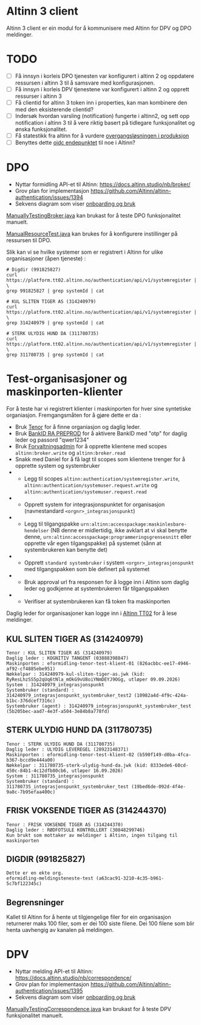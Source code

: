 # Altinn 3 client

Altinn 3 client er ein modul for å kommunisere med Altinn for DPV og DPO meldinger.

# TODO
- [ ] Få innsyn i korleis DPO tjenesten var konfigurert i altinn 2 og oppdatere ressursen i altinn 3 til å samsvare med konfigurasjonen.
- [ ] Få innsyn i korleis DPV tjenestene var konfigurert i altinn 2 og opprett ressurser i altinn 3
- [ ] Få clientid for altinn 3 token inn i properties, kan man kombinere den med den eksisterende clientid?
- [ ] Indersøk hvordan varsling (notification) fungerte i altinn2, og sett opp notification i altinn 3 til å vere riktig basert på tidlegare funksjonalitet og ønska funksjonalitet.
- [ ] Få statestikk fra altinn for å vurdere [overgangsløsningen i produksjon](https://docs.altinn.studio/nb/broker/broker-transition/getting-started/#konfigurer-ressurs-til-bruk-i-overgangsløsningen)
- [ ] Benyttes dette [oidc endepunktet](https://platform.tt02.altinn.no/authentication/api/v1/openid/.well-known/openid-configuration) til noe i Altinn?

# DPO

- Nyttar formidling API-et til Altinn: https://docs.altinn.studio/nb/broker/
- Grov plan for implementasjon https://github.com/Altinn/altinn-authentication/issues/1394
- Sekvens diagram som viser [onboarding og bruk](altinn_dpo.md)

[ManuallyTestingBroker.java](src/test/java/no/difi/meldingsutveksling/altinnv3/dpo/ManuallyTestingBroker.java) kan brukast for å teste DPO funksjonalitet manuelt.

[ManualResourceTest.java](src/test/java/no/difi/meldingsutveksling/altinnv3/dpo/ManualResourceTest.java) kan brukes for å konfigurere instillinger på ressursen til DPO.

Slik kan vi se hvilke systemer som er registrert i Altinn for ulike organisasjoner (åpen tjeneste) :
```
# Digdir (991825827)
curl https://platform.tt02.altinn.no/authentication/api/v1/systemregister | \
grep 991825827 | grep systemId | cat

# KUL SLITEN TIGER AS (314240979)
curl https://platform.tt02.altinn.no/authentication/api/v1/systemregister | \
grep 314240979 | grep systemId | cat

# STERK ULYDIG HUND DA (311780735)
curl https://platform.tt02.altinn.no/authentication/api/v1/systemregister | \
grep 311780735 | grep systemId | cat
```

# Test-organisasjoner og maskinporten-klienter
For å teste har vi registrert klienter i maskinporten for hver sine syntetiske organiasjon.
Fremgangsmåten for å gjøre dette er da :

- Bruk [Tenor](https://testdata.skatteetaten.no/web/testnorge/) for å finne organiasjon og daglig leder.
- Bruk [BankID RA PREPROD](https://ra-preprod.bankidnorge.no/#!/search/endUser) for å aktivere BankID med "otp" for daglig leder og passord "qwer1234"
- Bruk [Forvaltningsadmin](https://forvaltningsadmin.apps.kt.digdir.cosng.net) for å opprette klientene med scopes `altinn:broker.write` og `altinn:broker.read`
- Snakk med Daniel for å få lagt til scopes som klientene trenger for å opprette system og systembruker
- - Legg til scopes `altinn:authentication/systemregister.write`, `altinn:authentication/systemuser.request.write` og `altinn:authentication/systemuser.request.read`
- - Opprett system for integrasjonspunktet for organisasjon (navnestandard `<orgnr>_integrasjonspunkt`)
- - Legg til tilgangspakke `urn:altinn:accesspackage:maskinlesbare-hendelser` (NB denne er midlertidig, ikke avklart at vi skal benytte denne, `urn:altinn:accesspackage:programmeringsgrensesnitt` eller opprette vår egen tilgangspakke) på systemet (sånn at systembrukeren kan benytte det)
- - Opprett `standard systembruker` i system `<orgnr>_integrasjonspunkt` med tilgangspakken som ble definert på systemet
- - Bruk approval url fra responsen for å logge inn i Altinn som daglig leder og godkjenne at systembrukeren får tilgangspakken
- - Verifiser at systembrukeren kan få token fra maskinporten

Daglig leder for organisasjoner kan logge inn i [Altinn TT02](https://tt02.altinn.no/) for å lese meldinger.

    
## KUL SLITEN TIGER AS (314240979)
```
Tenor : KUL SLITEN TIGER AS (314240979)
Daglig leder : KOGNITIV TANGENT (03888398847)
Maskinporten : eformidling-tenor-test-klient-01 (826acbbc-ee17-4946-af92-cf4885ebe951)
Nøkkelpar : 314240979-kul-sliten-tiger-as.jwk (kid: RyResLhzSS5p2qUq6tNla_mOkG9vU8oiYNmDEYJ9OGg, utløper 09.09.2026)
System : 314240979_integrasjonspunkt
Systembruker (standard) : 314240979_integrasjonspunkt_systembruker_test2 (10982a4d-4f9c-424a-b1bc-376dcef7316c)
Systembruker (agent) : 314240979_integrasjonspunkt_systembruker_test (5b205bec-aad7-4e3f-a504-3e84b8a778fd)
```

## STERK ULYDIG HUND DA (311780735)
```
Tenor : STERK ULYDIG HUND DA (311780735)
Daglig leder : ULYDIG LEVEREGEL (28923148371)
Maskinporten : eformidling-tenor-test-klient-02 (b590f149-d0ba-4fca-b367-bccd9e444a00)
Nøkkelpar : 311780735-sterk-ulydig-hund-da.jwk (kid: 8333ede6-60cd-450c-84b1-4c12dfb80cb6, utløper 16.09.2026)
System : 311780735_integrasjonspunkt
Systembruker (standard) : 311780735_integrasjonspunkt_systembruker_test (19bed6de-092d-4f4e-9a8c-7b95efaa400c)
```

## FRISK VOKSENDE TIGER AS (314244370)
```
Tenor : FRISK VOKSENDE TIGER AS (314244370)
Daglig leder : RØDFOTSULE KONTROLLERT (30848299746)
Kun brukt som mottaker av meldinger i Altinn, ingen tilgang til maskinporten
```

## DIGDIR (991825827)
```
Dette er en ekte org.
eformidling-meldingsteneste-test (a63cac91-3210-4c35-b961-5c7bf122345c)
```


## Begrensninger

Kallet til Altinn for å hente ut tilgjengelige filer for ein organisasjon returnerer maks 100 filer, som er dei 100 siste filene.
Dei 100 filene som blir henta uavhengig av kanalen på meldingen.


# DPV

- Nyttar melding API-et til Altinn: https://docs.altinn.studio/nb/correspondence/
- Grov plan for implementasjon https://github.com/Altinn/altinn-authentication/issues/1395
- Sekvens diagram som viser [onboarding og bruk](altinn_dpv.md)

[ManuallyTestingCorrespondence.java](src/test/java/no/difi/meldingsutveksling/altinnv3/dpv/ManuallyTestingCorrespondence.java) kan brukast for å teste DPV funksjonalitet manuelt.
